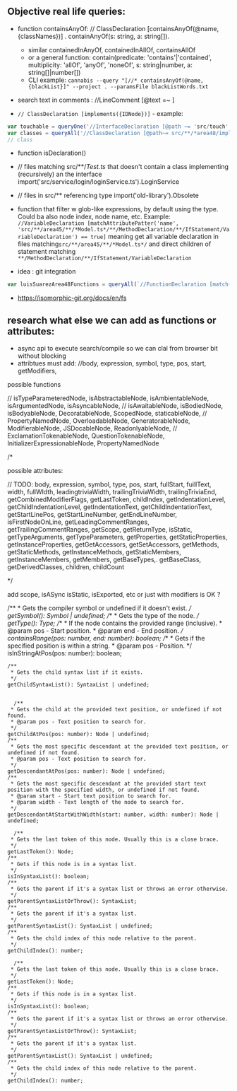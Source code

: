 ## Objective real life queries:

* function containsAnyOf: // ClassDeclaration [containsAnyOf(@name, {classNames})] . containAnyOf(s: string, a: string[]). 
  * similar containedInAnyOf, containedInAllOf, containsAllOf
  * or a general function: contain(predicate: 'contains'|'contained', multiplicity: 'allOf', 'anyOf', 'noneOf', s: string|number, a: string[]|number[])
  * CLI example: `cannabis --query "[//* containsAnyOf(@name, {blackList}]" --project . --paramsFile blackListWords.txt`
  
* search text in comments : //LineComment [@text =~ ]

* `// ClassDeclaration [implements({IDNode})]` - example: 
```ts
var touchable = queryOne('//InterfaceDeclaration [@path ~= 'src/touch' && @name=='Touchable]'); 
var classes = queryAll('//ClassDeclaration [@path~= src/**/*area48/implements({touchable})])', {params: {touchable}})
// class 
```
 * function isDeclaration()

*   // files matching src/**/*Test.ts* that doesn't contain a class implementing (recursively) an the interface import('src/service/login/loginService.ts').LoginService
* // files in src/** referencing type import('old-library').Obsolete
* function that filter w glob-like expressions, by default using the type. Could ba also node index, node name, etc. Example: 
`//VariableDeclaration [matchAttributePatter('name', 'src/**/area45/**/*Model.ts*/**/MethodDeclaration/**/IfStatement/VariableDeclaration') == true]` 
meaning get all variable declaration in files matching`src/**/area45/**/*Model.ts*/` and direct children of statement matching `**/MethodDeclaration/**/IfStatement/VariableDeclaration`

 * idea  : git integration
```ts
var luisSuarezArea48Functions = queryAll(`//FunctionDeclaration [match(@path, 'src/**/*area48/**/*.ts')==true && git('lastModifiedBy')=='luisSuarez']`)
```
 * https://isomorphic-git.org/docs/en/fs

## research what else we can add as functions or attributes:

 * async api to execute search/compile so we can clal from browser bit without blocking
 * attribtues must add: 
 //body, expression, symbol, type, pos, start, getModifiers, 

possible functions

// isTypeParameteredNode, isAbstractableNode, isAmbientableNode, isArgumentedNode, isAsyncableNode,
// isAwaitableNode, isBodiedNode, isBodyableNode, DecoratableNode, ScopedNode, staticableNode,
// PropertyNamedNode, OverloadableNode, GeneratorableNode, ModifierableNode, JSDocableNode, ReadonlyableNode,
// ExclamationTokenableNode, QuestionTokenableNode, InitializerExpressionableNode, PropertyNamedNode

/*

possible attributes:

 // TODO: body, expression, symbol, type, pos, start, fullStart, fuillText, width, fullWIdth,
 leadingtriviaWidth, trailingTriviaWidth, trailingTriviaEnd, getCombinedModifierFlags, getLastToken,
 childIndex, getIndentationLevel, getChildIndentationLevel, getIndentationText, getChildIndentationText,
 getStartLinePos, getStartLineNumber, getEndLineNumber, isFirstNodeOnLine, getLeadingCommentRanges,
 getTrailingCommentRanges, getScope, getReturnType, isStatic, getTypeArguments, getTypeParameters,
 getProperties, getStaticProperties, getInstanceProperties, getGetAccessors, getSetAccessors, getMethods,
 getStaticMethods, getInstanceMethods, getStaticMembers, getInstanceMembers, getMembers, getBaseTypes,.
 getBaseClass, getDerivedClasses, children, childCount

*/


 add scope, isASync isStatic, isExported, etc or just with modifiers is OK ? 
   
   
   /**
     * Gets the compiler symbol or undefined if it doesn't exist.
     */
    getSymbol(): Symbol | undefined;
    /**
     * Gets the type of the node.
     */
    getType(): Type;
    /**
     * If the node contains the provided range (inclusive).
     * @param pos - Start position.
     * @param end - End position.
     */
    containsRange(pos: number, end: number): boolean;
    /**
     * Gets if the specified position is within a string.
     * @param pos - Position.
     */
    isInStringAtPos(pos: number): boolean;

    
    /**
     * Gets the child syntax list if it exists.
     */
    getChildSyntaxList(): SyntaxList | undefined;


      /**
     * Gets the child at the provided text position, or undefined if not found.
     * @param pos - Text position to search for.
     */
    getChildAtPos(pos: number): Node | undefined;
    /**
     * Gets the most specific descendant at the provided text position, or undefined if not found.
     * @param pos - Text position to search for.
     */
    getDescendantAtPos(pos: number): Node | undefined;
    /**
     * Gets the most specific descendant at the provided start text position with the specified width, or undefined if not found.
     * @param start - Start text position to search for.
     * @param width - Text length of the node to search for.
     */
    getDescendantAtStartWithWidth(start: number, width: number): Node | undefined;

      /**
     * Gets the last token of this node. Usually this is a close brace.
     */
    getLastToken(): Node;
    /**
     * Gets if this node is in a syntax list.
     */
    isInSyntaxList(): boolean;
    /**
     * Gets the parent if it's a syntax list or throws an error otherwise.
     */
    getParentSyntaxListOrThrow(): SyntaxList;
    /**
     * Gets the parent if it's a syntax list.
     */
    getParentSyntaxList(): SyntaxList | undefined;
    /**
     * Gets the child index of this node relative to the parent.
     */
    getChildIndex(): number;

      /**
     * Gets the last token of this node. Usually this is a close brace.
     */
    getLastToken(): Node;
    /**
     * Gets if this node is in a syntax list.
     */
    isInSyntaxList(): boolean;
    /**
     * Gets the parent if it's a syntax list or throws an error otherwise.
     */
    getParentSyntaxListOrThrow(): SyntaxList;
    /**
     * Gets the parent if it's a syntax list.
     */
    getParentSyntaxList(): SyntaxList | undefined;
    /**
     * Gets the child index of this node relative to the parent.
     */
    getChildIndex(): number;
